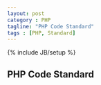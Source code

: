 ```yaml
---
layout: post
category : PHP
tagline: "PHP Code Standard"
tags : [PHP, Standard]
---
```

{% include JB/setup %}

## PHP Code Standard